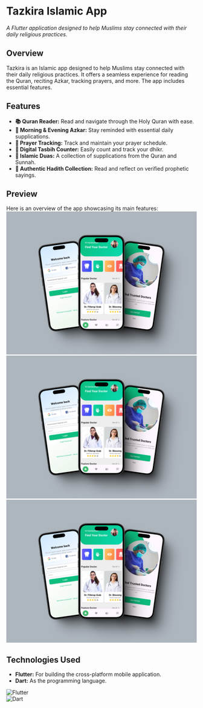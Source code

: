 # **Tazkira Islamic App**  

*A Flutter application designed to help Muslims stay connected with their daily religious practices.*  

## **Overview**  

Tazkira is an Islamic app designed to help Muslims stay connected with their daily religious practices. It offers a seamless experience for reading the Quran, reciting Azkar, tracking prayers, and more. The app includes essential features.

## **Features**  

- **📚 Quran Reader:** Read and navigate through the Holy Quran with ease.  
- **🌅 Morning & Evening Azkar:** Stay reminded with essential daily supplications.  
- **🏨 Prayer Tracking:** Track and maintain your prayer schedule.  
- **📿 Digital Tasbih Counter:** Easily count and track your dhikr.  
- **🤲 Islamic Duas:** A collection of supplications from the Quran and Sunnah.  
- **📝 Authentic Hadith Collection:** Read and reflect on verified prophetic sayings.  

## **Preview**  

Here is an overview of the app showcasing its main features:  
![App Preview](https://raw.githubusercontent.com/moaz-abdeltawab92/Doctor-Hunt-App/master/879shots_so.png)
![App Preview](https://raw.githubusercontent.com/moaz-abdeltawab92/Doctor-Hunt-App/master/879shots_so.png)
![App Preview](https://raw.githubusercontent.com/moaz-abdeltawab92/Doctor-Hunt-App/master/879shots_so.png)

## **Technologies Used**  

- **Flutter:** For building the cross-platform mobile application.  
- **Dart:** As the programming language.  
 
![Flutter](https://img.shields.io/badge/Flutter-3.10.5-blue)  
![Dart](https://img.shields.io/badge/Dart-2.20-green)  


